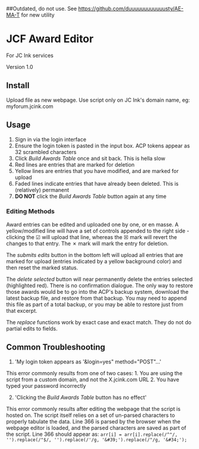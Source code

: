 ##Outdated, do not use. See https://github.com/duuuuuuuuuuuusty/AE-MA-T for new utility

# JCF Award Editor
For JC Ink services

Version 1.0

## Install
Upload file as new webpage. Use script only on JC Ink's domain name, eg: myforum.jcink.com

## Usage
1. Sign in via the login interface
2. Ensure the login token is pasted in the input box. ACP tokens appear as 32 scrambled characters
3. Click _Build Awards Table_ once and sit back. This is hella slow
4. Red lines are entries that are marked for deletion
5. Yellow lines are entries that you have modified, and are marked for upload
6. Faded lines indicate entries that have already been deleted. This is (relatively) permanent
7. **DO NOT** click the _Build Awards Table_ button again at any time

### Editing Methods
Award entries can be edited and uploaded one by one, or en masse. A yellow/modified line will have a set of controls appended to the right side - clicking the ☑ will upload that line, whereas the ☒ mark will revert the changes to that entry. The ✗ mark will mark the entry for deletion.

The _submits edits_ button in the bottom left will upload all entries that are marked for upload (entries indicated by a yellow background color) and then reset the marked status.

The _delete selected_ button will near permanently delete the entries selected (highlighted red). There is no confirmation dialogue. The only way to restore those awards would be to go into the ACP's backup system, download the latest backup file, and restore from that backup. You may need to append this file as part of a total backup, or you may be able to restore just from that excerpt.

The _replace_ functions work by exact case and exact match. They do not do partial edits to fields.

## Common Troubleshooting
1. 'My login token appears as '&login=yes" method="POST"...'

  This error commonly results from one of two cases:
    1. You are using the script from a custom domain, and not the X.jcink.com URL
    2. You have typed your password incorrectly
    
    
2. 'Clicking the _Build Awards Table_ button has no effect'

  This error commonly results after editing the webpage that the script is hosted on. The script itself relies on a set of un-parsed characters to properly tabulate the data. Line 366 is parsed by the browser when the webpage editor is loaded, and the parsed characters are saved as part of the script. Line 366 should appear as:
  `arr[i] = arr[i].replace(/^"/, '').replace(/"$/, '').replace(/'/g, '&#39;').replace(/"/g, '&#34;');`
